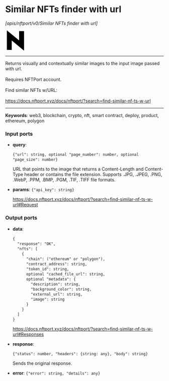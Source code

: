 # Similar NFTs finder with url

_[apis/nftport/v0/Similar NFTs finder with url]_

![icon](</assets/icons/352b98b2-6df6-4a21-93e1-a31cf5b9311d.png>)

---

Returns visually and contextually similar images to the input image passed with url.<br>
<br>
Requires NFTPort account.<br>
<br>
Find similar NFTs w/URL:<br>
<br>
https://docs.nftport.xyz/docs/nftport/?search=find-similar-nf-ts-w-url<br>

---

__Keywords__: web3, blockchain, crypto, nft, smart contract, deploy, product, ethereum, polygon

### Input ports

* __query__: 
    ```
    {"url": string, optional "page_number": number, optional "page_size": number}
    ```

    URL that points to the image that returns a Content-Length and Content-Type header or contains the file extension. Supports .JPG, .JPEG, .PNG, .WebP, .PPM, .BMP, .PGM, .TIF, .TIFF file formats.<br>


* __params__: ` {"api_key": string} `

    https://docs.nftport.xyz/docs/nftport/?search=find-similar-nf-ts-w-url#Request<br>

### Output ports

* __data__: 
    ```
    {
      "response": "OK",
      "nfts": [
        {
          "chain": ("ethereum" or "polygon"),
          "contract_address": string,
          "token_id": string,
          optional "cached_file_url": string,
          optional "metadata": {
            "description": string,
            "background_color": string,
            "external_url": string,
            "image": string
          }
        }
      ]
    }
    ```

    https://docs.nftport.xyz/docs/nftport/?search=find-similar-nf-ts-w-url#Responses<br>


* __response__: 
    ```
    {"status": number, "headers": {string: any}, "body": string}
    ```

    Sends the original response.<br>


* __error__: ` {"error": string, "details": any} `

